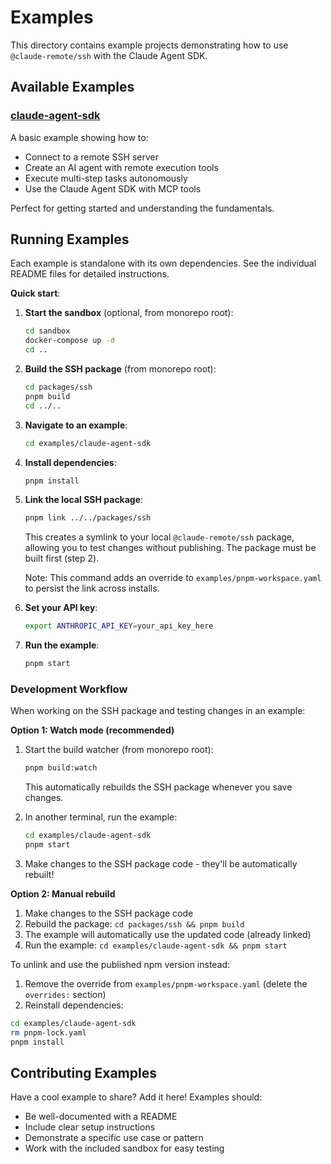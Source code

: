 # Examples

This directory contains example projects demonstrating how to use
`@claude-remote/ssh` with the Claude Agent SDK.

## Available Examples

### [claude-agent-sdk](./claude-agent-sdk)

A basic example showing how to:

- Connect to a remote SSH server
- Create an AI agent with remote execution tools
- Execute multi-step tasks autonomously
- Use the Claude Agent SDK with MCP tools

Perfect for getting started and understanding the fundamentals.

## Running Examples

Each example is standalone with its own dependencies. See the individual README
files for detailed instructions.

**Quick start**:

1. **Start the sandbox** (optional, from monorepo root):

   ```bash
   cd sandbox
   docker-compose up -d
   cd ..
   ```

2. **Build the SSH package** (from monorepo root):

   ```bash
   cd packages/ssh
   pnpm build
   cd ../..
   ```

3. **Navigate to an example**:

   ```bash
   cd examples/claude-agent-sdk
   ```

4. **Install dependencies**:

   ```bash
   pnpm install
   ```

5. **Link the local SSH package**:

   ```bash
   pnpm link ../../packages/ssh
   ```

   This creates a symlink to your local `@claude-remote/ssh` package, allowing
   you to test changes without publishing. The package must be built first (step
   2).

   Note: This command adds an override to `examples/pnpm-workspace.yaml` to
   persist the link across installs.

6. **Set your API key**:

   ```bash
   export ANTHROPIC_API_KEY=your_api_key_here
   ```

7. **Run the example**:
   ```bash
   pnpm start
   ```

### Development Workflow

When working on the SSH package and testing changes in an example:

**Option 1: Watch mode (recommended)**

1. Start the build watcher (from monorepo root):

   ```bash
   pnpm build:watch
   ```

   This automatically rebuilds the SSH package whenever you save changes.

2. In another terminal, run the example:

   ```bash
   cd examples/claude-agent-sdk
   pnpm start
   ```

3. Make changes to the SSH package code - they'll be automatically rebuilt!

**Option 2: Manual rebuild**

1. Make changes to the SSH package code
2. Rebuild the package: `cd packages/ssh && pnpm build`
3. The example will automatically use the updated code (already linked)
4. Run the example: `cd examples/claude-agent-sdk && pnpm start`

To unlink and use the published npm version instead:

1. Remove the override from `examples/pnpm-workspace.yaml` (delete the
   `overrides:` section)
2. Reinstall dependencies:

```bash
cd examples/claude-agent-sdk
rm pnpm-lock.yaml
pnpm install
```

## Contributing Examples

Have a cool example to share? Add it here! Examples should:

- Be well-documented with a README
- Include clear setup instructions
- Demonstrate a specific use case or pattern
- Work with the included sandbox for easy testing
